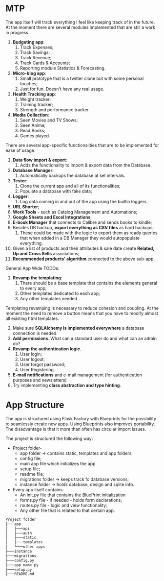 # MTP

The app itself will track everything I feel like keeping track of in the future.
At the moment there are several modules implemented that are still a work in progress.
1. **Budgeting app**:
   1. Track Expenses;
   2. Track Savings;
   3. Track Revenue;
   4. Track Cards & Accounts;
   5. Reporting module Statistics & Forecasting.
2. **Micro-blog app**:
   1. Small prototype that is a twitter clone but with some personal touches;
   2. Just for fun. Doesn't have any real usage.
3. **Health Tracking app**:
   1. Weight tracker;
   2. Training tracker;
   3. Strength and performance tracker.
4. **Media Collection**:
   1. Seen Movies and TV Shows;
   2. Seen Anime;
   3. Read Books;
   4. Games played.

There are several app-specific functionalities that are to be implemented for ease of usage.
1. **Data flow import & export**:
   1. Adds the functionality to import & export data from the Database.
2. **Database Manager**:
   1. Automatically backups the database at set intervals.
3. **Tester**:
   1. Clone the current app and all of its functionalities;
   2. Populate a database with fake data;
4. **Logger**:
   1. Log data coming in and out of the app using the builtin loggers.
5. **URL Shorter**;
6. **Work Tools** - such as Catalog Management and Automations;
7. **Google Sheets and Excel Integrations**;
8. **E-book Manager** that connects to Calibre and sends books to kindle;
9. Besides DB backup, **export everything as CSV files** as hard backups;
   1. These could be made with the logic to export them as ready queries that when added in a DB Manager they would autopopulate everything.
10. Given a list of products and their attributes & sale date create **Related, Up and Cross Sells** associations;
11. **Recommended products' algorithm** connected to the above sub-app.

General App Wide TODOs:
1. **Revamp the templating**:
   1. There should be a base template that contains the elements general to every app;
   2. Other templates dedicated to each app;
   3. Any other templates needed

Templating revamping is necessary to reduce cohesion and coupling. At the moment
the need to remove a button means that you have to modify almost all existing html templates.

2. Make sure **SQLAlchemy is implemented everywhere** a database connection is needed.
3. **Add permissions**. What can a standard user do and what can an admin do?
4. **Revamp the authentication logic**.
   1. User login;
   2. User logout;
   3. User forgot password;
   4. User Registering.
5. **E-mail notifications** and e-mail management (for authentication purposes and newsletters)
6. Try implementing **class abstraction and type hinting**.


# App Structure

The app is structured using Flask Factory with Blueprints for the possibility to seamlessly create new apps.
Using Blueprints also improves portability. The disadvantage is that it more than often has circular import issues.

The project is structured the following way:
* Project folder-
  * app folder -> contains static, templates and app folders;
  * config file;
  * main app file which initializes the app
  * setup file;
  * readme file;
  * migrations folder -> keeps track fo database versions;
  * instance folder -> holds database, design and sqlite info.
* Every app itself contains:
  * An init.py file that contains the BluePrint initialization
  * forms.py file - if needed - holds form declarations;
  * routes.py file - logic and view functionality;
  * Any other file that is related to that certain app.
  
```bash
Project folder
├───app
│   ├───api
│   ├───auth
│   ├───static
│   ├───templates
│   └───other apps
├───instance
├───migrations
├───config.py
├───app_name.py
├───setup.py
├───README.md
```